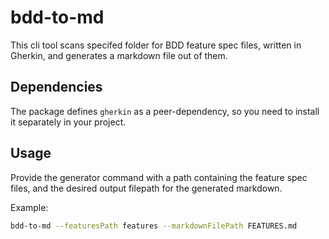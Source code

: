 # bdd-to-md

This cli tool scans specifed folder for BDD feature spec files, written in Gherkin, and generates a markdown file out of them.

## Dependencies

The package defines `gherkin` as a peer-dependency, so you need to install it separately in your project.

## Usage

Provide the generator command with a path containing the feature spec files, and the desired output filepath for the generated markdown.

Example:

```bash
bdd-to-md --featuresPath features --markdownFilePath FEATURES.md
```
